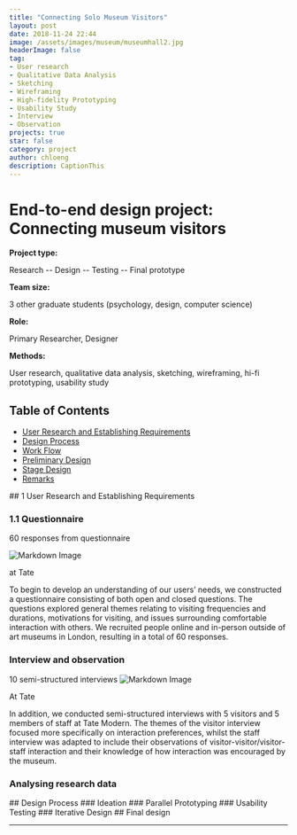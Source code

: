 ```yaml
---
title: "Connecting Solo Museum Visitors"
layout: post
date: 2018-11-24 22:44
image: /assets/images/museum/museumhall2.jpg
headerImage: false
tag:
- User research
- Qualitative Data Analysis
- Sketching
- Wireframing
- High-fidelity Prototyping
- Usability Study
- Interview
- Observation
projects: true
star: false
category: project
author: chloeng
description: CaptionThis
---
```


# End-to-end design project: Connecting museum visitors
<b>Project type: </b>

Research -- Design -- Testing -- Final prototype

<b>Team size: </b>

3 other graduate students (psychology, design, computer science)

<b>Role: </b>

Primary Researcher, Designer

<b>Methods: </b>

User research, qualitative data analysis, sketching, wireframing, hi-fi prototyping, usability study


## Table of Contents
- [User Research and Establishing Requirements](#user-research)
- [Design Process](#design)
- [Work Flow](#work-flow)
- [Preliminary Design](#pre-design)
- [Stage Design](#stage-design)
- [Remarks](#remarks)

<div class="breaker"></div> <a id="user-research"></a>
## 1 User Research and Establishing Requirements

### 1.1 Questionnaire
60 responses from questionnaire

![Markdown Image][1]
<figcaption class="caption">at Tate</figcaption>


To begin to develop an understanding of our users’ needs, we constructed a questionnaire consisting of both open and closed questions. The questions explored general themes relating to visiting frequencies and durations, motivations for visiting, and issues surrounding comfortable interaction with others. We recruited people online and in-person outside of art museums in London, resulting in a total of 60 responses.


### Interview and observation
10 semi-structured interviews
![Markdown Image][2]
<figcaption class="caption">At Tate</figcaption>

In addition, we conducted semi-structured interviews with 5 visitors and 5 members of staff at Tate Modern. The themes of the visitor interview focused more specifically on interaction preferences, whilst the staff interview was adapted to include their observations of visitor-visitor/visitor-staff interaction and their knowledge of how interaction was encouraged by the museum.

### Analysing research data
<div class="breaker"></div> <a id="design"></a>
## Design Process
### Ideation
### Parallel Prototyping
### Usability Testing
### Iterative Design
## Final design

---
[1]: https://chloenhy.github.io/assets/images/museum/museumhall.jpg
[2]: https://chloenhy.github.io/assets/images/museum/museumhall2.jpg
[1]: https://chloenhy.github.io/assets/images/museum/museumPrototype.png
[2]: https://chloenhy.github.io/assets/images/museum/museumSketch.png
[1]: https://chloenhy.github.io/assets/images/museum/paperTesting.jpg
[2]: https://chloenhy.github.io/assets/images/museum/paperTesting2.jpg
[2]: https://chloenhy.github.io/assets/images/museum/prototypeDiscussion.jpg
[2]: https://chloenhy.github.io/assets/images/museum/quotes.png
[2]: https://chloenhy.github.io/assets/images/museum/whiteboard.jpg
[2]: https://chloenhy.github.io/assets/images/museum/affinity.jpg
[2]: https://chloenhy.github.io/assets/images/museum/final1.png
[2]: https://chloenhy.github.io/assets/images/museum/final2.png
[2]: https://chloenhy.github.io/assets/images/museum/final3.png
